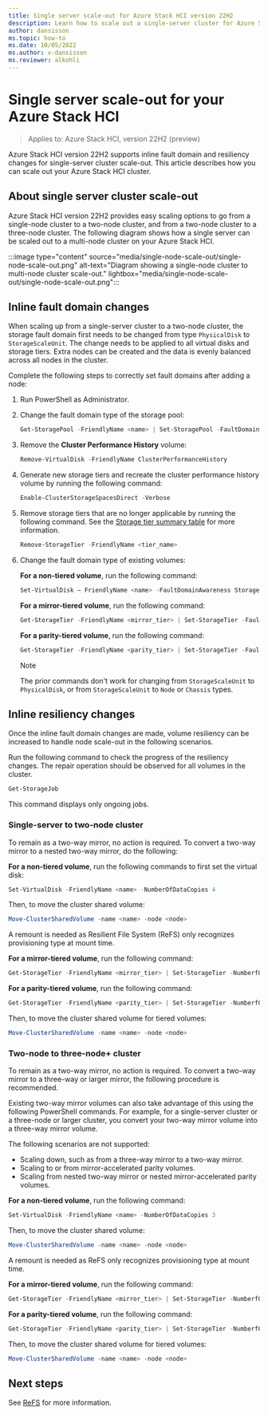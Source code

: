 ```yaml
---
title: Single server scale-out for Azure Stack HCI version 22H2
description: Learn how to scale out a single-server cluster for Azure Stack HCI version 22H2.
author: dansisson
ms.topic: how-to
ms.date: 10/05/2022
ms.author: v-dansisson
ms.reviewer: alkohli
---
```


# Single server scale-out for your Azure Stack HCI

> Applies to: Azure Stack HCI, version 22H2 (preview)

Azure Stack HCI version 22H2 supports inline fault domain and resiliency changes for single-server cluster scale-out. This article describes how you can scale out your Azure Stack HCI cluster.

## About single server cluster scale-out

Azure Stack HCI version 22H2 provides easy scaling options to go from a single-node cluster to a two-node cluster, and from a two-node cluster to a three-node cluster. The following diagram shows how a single server can be scaled out to a multi-node cluster on your Azure Stack HCI.

:::image type="content" source="media/single-node-scale-out/single-node-scale-out.png" alt-text="Diagram showing a single-node cluster to multi-node cluster scale-out." lightbox="media/single-node-scale-out/single-node-scale-out.png":::

## Inline fault domain changes

When scaling up from a single-server cluster to a two-node cluster, the storage fault domain first needs to be changed from type `PhysicalDisk` to `StorageScaleUnit`. The change needs to be applied to all virtual disks and storage tiers. Extra nodes can be created and the data is evenly balanced across all nodes in the cluster.

Complete the following steps to correctly set fault domains after adding a node:

1. Run PowerShell as Administrator.

1. Change the fault domain type of the storage pool:

    ```powershell
    Get-StoragePool -FriendlyName <name> | Set-StoragePool -FaultDomainAwarenessDefault StorageScaleUnit
    ```

1. Remove the **Cluster Performance History** volume:

    ```powershell
    Remove-VirtualDisk -FriendlyName ClusterPerformanceHistory
    ```

1. Generate new storage tiers and recreate the cluster performance history volume by running the following command:

    ```powershell
    Enable-ClusterStorageSpacesDirect -Verbose
    ```

1. Remove storage tiers that are no longer applicable by running the following command. See the [Storage tier summary table](/azure-stack/hci/manage/create-volumes.md#storage-tier-summary-table) for more information.

    ```powershell
    Remove-StorageTier -FriendlyName <tier_name>
    ```

1. Change the fault domain type of existing volumes:

    **For a non-tiered volume**, run the following command:

    ```powershell
    Set-VirtualDisk – FriendlyName <name> -FaultDomainAwareness StorageScaleUnit
    ```

    **For a mirror-tiered volume**, run the following command:

    ```powershell
    Get-StorageTier -FriendlyName <mirror_tier> | Set-StorageTier -FaultDomainAwareness StorageScaleUnit
    ```

    **For a parity-tiered volume**, run the following command:

    ```powershell
    Get-StorageTier -FriendlyName <parity_tier> | Set-StorageTier -FaultDomainAwareness StorageScaleUnit
    ```

    > [!NOTE]
    > The prior commands don't work for changing from `StorageScaleUnit` to `PhysicalDisk`, or from `StorageScaleUnit` to `Node` or `Chassis` types.


## Inline resiliency changes

Once the inline fault domain changes are made, volume resiliency can be increased to handle node scale-out in the following scenarios.

Run the following command to check the progress of the resiliency changes. The repair operation should be observed for all volumes in the cluster.

```powershell
Get-StorageJob
```

This command displays only ongoing jobs.

### Single-server to two-node cluster

To remain as a two-way mirror, no action is required. To convert a two-way mirror to a nested two-way mirror, do the following:

**For a non-tiered volume**, run the following commands to first set the virtual disk:

```powershell
Set-VirtualDisk -FriendlyName <name> -NumberOfDataCopies 4
```

Then, to move the cluster shared volume:

```powershell
Move-ClusterSharedVolume -name <name> -node <node>
```

A remount is needed as Resilient File System (ReFS) only recognizes provisioning type at mount time.

**For a mirror-tiered volume**, run the following command:

```powershell
Get-StorageTier -FriendlyName <mirror_tier> | Set-StorageTier -NumberfOfDataCopies 4
```

**For a parity-tiered volume**, run the following command:

```powershell
Get-StorageTier -FriendlyName <parity_tier> | Set-StorageTier -NumberfOfDataCopies 4
```

Then, to move the cluster shared volume for tiered volumes:

```powershell
Move-ClusterSharedVolume -name <name> -node <node>
```

### Two-node to three-node+ cluster

To remain as a two-way mirror, no action is required. To convert a two-way mirror to a three-way or larger mirror, the following procedure is recommended.

Existing two-way mirror volumes can also take advantage of this using the following PowerShell commands. For example, for a single-server cluster or a three-node or larger cluster, you convert your two-way mirror volume into a three-way mirror volume.

The following scenarios are not supported:

- Scaling down, such as from a three-way mirror to a two-way mirror.
- Scaling to or from mirror-accelerated parity volumes.
- Scaling from nested two-way mirror or nested mirror-accelerated parity volumes.

**For a non-tiered volume**, run the following command:

```powershell
Set-VirtualDisk -FriendlyName <name> -NumberOfDataCopies 3
```

Then, to move the cluster shared volume:

```powershell
Move-ClusterSharedVolume -name <name> -node <node>
```

A remount is needed as ReFS only recognizes provisioning type at mount time.

**For a mirror-tiered volume**, run the following command:

```powershell
Get-StorageTier -FriendlyName <mirror_tier> | Set-StorageTier -NumberfOfDataCopies 3
```

**For a parity-tiered volume**, run the following command:

```powershell
Get-StorageTier -FriendlyName <parity_tier> | Set-StorageTier -NumberfOfDataCopies 3
```

Then, to move the cluster shared volume for tiered volumes:

```powershell
Move-ClusterSharedVolume -name <name> -node <node>
```

## Next steps

See [ReFS](/windows-server/storage/refs/refs-overview) for more information.